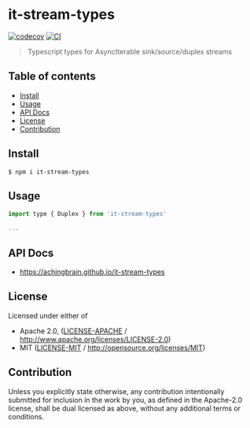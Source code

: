 # it-stream-types <!-- omit in toc -->

[![codecov](https://img.shields.io/codecov/c/github/achingbrain/it-stream-types.svg?style=flat-square)](https://codecov.io/gh/achingbrain/it-stream-types)
[![CI](https://img.shields.io/github/actions/workflow/status/achingbrain/it-stream-types/js-test-and-release.yml?branch=master\&style=flat-square)](https://github.com/achingbrain/it-stream-types/actions/workflows/js-test-and-release.yml?query=branch%3Amaster)

> Typescript types for AsyncIterable sink/source/duplex streams

## Table of contents <!-- omit in toc -->

- [Install](#install)
- [Usage](#usage)
- [API Docs](#api-docs)
- [License](#license)
- [Contribution](#contribution)

## Install

```console
$ npm i it-stream-types
```

## Usage

```js
import type { Duplex } from 'it-stream-types'

...
```

## API Docs

- <https://achingbrain.github.io/it-stream-types>

## License

Licensed under either of

- Apache 2.0, ([LICENSE-APACHE](LICENSE-APACHE) / <http://www.apache.org/licenses/LICENSE-2.0>)
- MIT ([LICENSE-MIT](LICENSE-MIT) / <http://opensource.org/licenses/MIT>)

## Contribution

Unless you explicitly state otherwise, any contribution intentionally submitted for inclusion in the work by you, as defined in the Apache-2.0 license, shall be dual licensed as above, without any additional terms or conditions.
